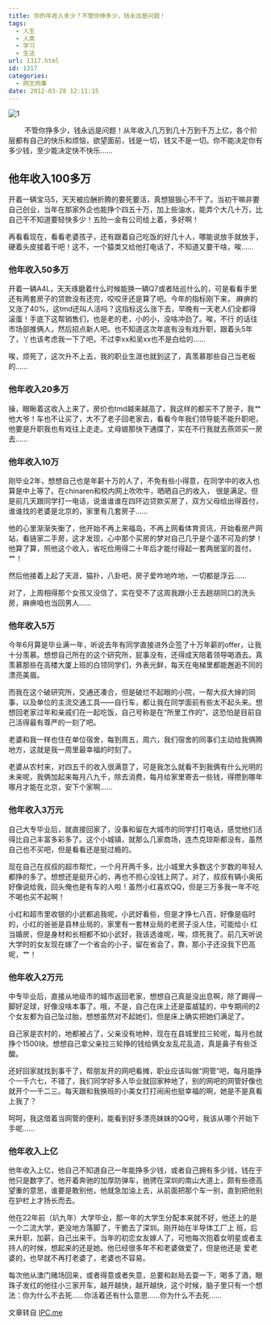 ```yaml
---
title: 你的年收入多少？不管你挣多少，钱永远是问题！
tags:
  - 人生
  - 人类
  - 学习
  - 生活
url: 1317.html
id: 1317
categories:
  - 网文网事
date: 2012-03-28 12:11:15
---
```


![](http://pic.yupoo.com/a408115319/BQESCcVj/ShPmg.jpg "1")

        不管你挣多少，钱永远是问题！从年收入几万到几十万到千万上亿，各个阶层都有自己的快乐和烦恼，欲望面前，钱是一切，钱又不是一切。你不能决定你有多少钱，至少能决定快不快乐……

他年收入100多万
---------

开着一辆宝马5，天天被应酬折腾的要死要活，真想狠狠心不干了。当初干嘛非要自己创业，当年在那家外企也能挣个四五十万，加上些油水，能弄个大几十万，比自己干不知道要轻快多少！五险一金有公司给上着，多好啊！

再看看现在，看看老婆孩子，还有跟着自己吃饭的好几十人，哪能说放手就放手，硬着头皮接着干吧！这不，一个猿类又给他打电话了，不知道又要干啥，唉……

### 他年收入50多万

开着一辆A4L，天天琢磨着什么时候能换一辆Q7或者陆巡什么的，可是看看手里还有两套房子的贷款没有还完，咬咬牙还是算了吧。今年的指标刚下来， 麻痹的又涨了40%，这tmd还叫人活吗？这指标这么涨下去，早晚有一天老人们全都得滚蛋！手底下这帮销售们，也是老的老，小的小，没啥冲劲了。唉，不行 的话往市场部推俩人，然后招点新人吧。也不知道这次年底有没有戏升职，跟着头5年了，丫也该考虑我一下了吧，不过李xx和吴xx也不是白给的……

唉，烦死了，这次升不上去，我的职业生涯也就到这了，真羡慕那些自己当老板的……

### 他年收入20多万

操，眼瞅着这收入上来了，房价也tmd越来越高了，我这样的都买不了房子，我艹他大爷！车也不让买了，大不了老子回老家去，看看今年我们领导能不能升职吧，他要是升职我也有戏往上走走。丈母娘那快下通牒了，实在不行我就去燕郊买一房去……

### 他年收入10万

刚毕业2年，想想自己也是年薪十万的人了，不免有些小得意，在同学中的收入也算是中上等了。在chinaren和校内网上吹吹牛，晒晒自己的收入， 很是满足。但是前几天跟同学打一电话，说谁谁谁在四环边贷款买房了，双方父母给出得首付，谁谁找的老婆是北京的，家里有几套房子……

他的心里渐渐失衡了，他开始不再上来福岛，不再上网看体育资讯，开始看房产网站，看链家二手房，这才发现，心中那个买房的梦对自己几乎是个遥不可及的梦！他算了算，照他这个收入，省吃俭用得二十年后才能付得起一套两居室的首付，艹！

然后他接着上起了天涯，猫扑，八卦吧，房子爱咋地咋地，一切都是浮云……

对了，上周相得那个女孩又没信了，实在受不了这周我跟小王去趟胡同口的洗头房，麻痹咱也当回男人……

### 他年收入5万

今年6月算是毕业满一年，听说去年有同学直接进外企签了十万年薪的offer，让我十分羡慕。想想自己所在的这个研究所，屁事没有，还得成天陪着领导喝酒去。真羡慕那些在高楼大厦上班的白领同学们，外表光鲜，每天在电梯里都能邂逅不同的漂亮美眉。

而我在这个破研究所，交通还凑合，但是破烂不起眼的小院，一帮大叔大婶的同事，以及单位的主流交通工具——自行车，都让我在同学面前有些太不起头来。想想回老家过年和亲戚们在一起吃饭，自己号称是在“所里工作的”，这恐怕是目前自己活得最有尊严的一刻了吧。

老婆和我一样也住在单位宿舍，每到周五，周六，我们宿舍的同事们主动给我俩腾地方，这就是我一周里最幸福的时刻了。

老婆从农村来，对四五千的收入很满意了，可是我怎么就看不到我俩有什么光明的未来呢，我俩加起来每月八九千，除去消费，每月给家里寄去一些钱，得攒到哪年哪月才能在北京，安下个家啊……

### 他年收入3万元

自己大专毕业后，就直接回家了，没事和留在大城市的同学打打电话，感觉他们活得比自己丰富多彩多了。这个小城镇，就那么几家商场，连杰克琼斯都没有，虽然自己也不买吧，但是看看还是挺过瘾的。

现在自己在叔叔的超市帮忙，一个月开两千多，比小城里大多数这个岁数的年轻人都挣的多了。想想还是挺开心的，再也不担心没钱上网了。对了，叔叔有辆小奥拓好像说给我，回头俺也是有车的人啦！虽然小红喜欢QQ，但是三万多我一年不吃不喝也买不起啊！

小红和超市里收银的小武都追我呢，小武好看些，但是才挣七八百，好像是临时的，小红的爸爸是县林业局的，家里有一套林业局的老房子没人住，可能给小 红当婚房，但是身材和长相都不如小武好，我该选谁呢，唉，烦死我了。前几天听说大学时的女友现在嫁了一个省会的小子，留在省会了，靠，那小子还没我下巴高 呢，艹！

### 他年收入2万元

中专毕业后，直接从地级市的城市返回老家，想想自己真是没出息啊，除了踢得一脚好足球，好像没啥本事了。哦，不是，自己在床上还是蛮威猛的，中专期间的2个女友都为自己坠过胎，想想虽然对不起她们，但是床上确实把她们满足了。

自己家是农村的，地都被占了，父亲没有地种，现在在县城里拉三轮呢，每月也就挣个1500块。想想自己拿父亲拉三轮挣的钱给俩女友乱花乱造，真是鼻子有些泛酸。

还好回家就找到事干了，帮朋友开的网吧看摊，职业应该叫做“网管”吧，每月能挣个一千六七，不错了，我们同学好多人毕业就回家种地了，别的网吧的网管好像也就开个一千二三。每天跟和我换班的小美女打打闹闹也挺幸福的啊，她是不是真看上我了？

呵呵，我这借着当网管的便利，能看到好多漂亮妹妹的QQ号，我该从哪个开始下手呢……

### 他年收入上亿

他年收入上亿，他自己不知道自己一年能挣多少钱，或者自己拥有多少钱，钱在于他只是数字了。他开着奔驰的加厚防弹车，驰骋在深圳的南山大道上，颇有些德高望重的意思，谁要是敢别他，他就急加油上去，从前面把那个车一别，直到把他别在护栏上才扬长而去。

他在22年前（玐九年）大学毕业，那一年的大学生分配本来就不好，他还上的是一个二流大学，更没地方落脚了，干脆去了深圳。刚开始在半导体工厂上 班，后来升职，加薪，自己出来干。当年的初恋女友嫁人了，可他每次抱着女明星或者主持人的时候，想起来的还是她。他已经很多年不和老婆做爱了，但是他还是 爱老婆的，也早就不再打老婆了，老婆也不容易。

每次他从澳门赌场回来，或者得意或者失意，总要和赵局去耍一下，喝多了酒，眼珠子发红的他往小三家开车，越开越快，越开越快，这个时候，脑子里只有一个想法：你为什么不去死……你活着还有什么意思……你为什么不去死……

文章转自 [IPC.me](http://www.ipc.me/qian-yong-yuan-shi-wen-ti.html)